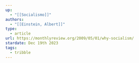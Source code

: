 ```yaml
---
up:
  - "[[Socialismo]]"
authors:
  - "[[Einstein, Albert]]"
type:
  - article
url: https://monthlyreview.org/2009/05/01/why-socialism/
stardate: Dec 19th 2023
tags:
  - tribble
---
```

